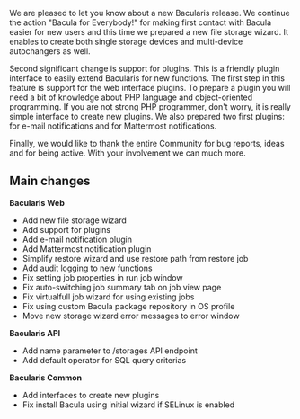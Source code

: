
We are pleased to let you know about a new Bacularis release. We continue
the action "Bacula for Everybody!" for making first contact with Bacula
easier for new users and this time we prepared a new file storage wizard.
It enables to create both single storage devices and multi-device autochangers
as well.

Second significant change is support for plugins. This is a friendly plugin
interface to easily extend Bacularis for new functions. The first step in this
feature is support for the web interface plugins. To prepare a plugin you will
need a bit of knowledge about PHP language and object-oriented programming. If
you are not strong PHP programmer, don't worry, it is really simple interface
to create new plugins. We also prepared two first plugins: for e-mail
notifications and for Mattermost notifications.

Finally, we would like to thank the entire Community for bug reports, ideas and
for being active. With your involvement we can much more.

## Main changes

**Bacularis Web**
 - Add new file storage wizard
 - Add support for plugins
 - Add e-mail notification plugin
 - Add Mattermost notification plugin
 - Simplify restore wizard and use restore path from restore job
 - Add audit logging to new functions
 - Fix setting job properties in run job window
 - Fix auto-switching job summary tab on job view page
 - Fix virtualfull job wizard for using existing jobs
 - Fix using custom Bacula package repository in OS profile
 - Move new storage wizard error messages to error window

**Bacularis API**
 - Add name parameter to /storages API endpoint
 - Add default operator for SQL query criterias

**Bacularis Common**
 - Add interfaces to create new plugins
 - Fix install Bacula using initial wizard if SELinux is enabled

